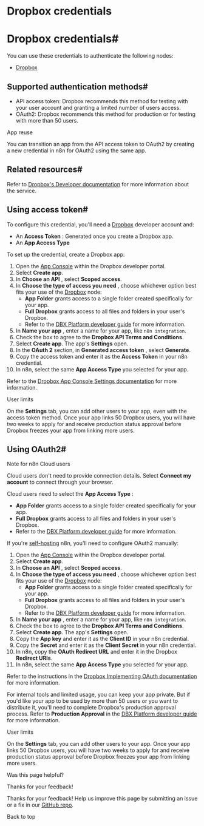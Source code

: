 # Dropbox credentials

[ ](https://github.com/n8n-io/n8n-docs/edit/main/docs/integrations/builtin/credentials/dropbox.md "Edit this page")

# Dropbox credentials#

You can use these credentials to authenticate the following nodes:

  * [Dropbox](../../app-nodes/n8n-nodes-base.dropbox/)



## Supported authentication methods#

  * API access token: Dropbox recommends this method for testing with your user account and granting a limited number of users access.
  * OAuth2: Dropbox recommends this method for production or for testing with more than 50 users.



App reuse

You can transition an app from the API access token to OAuth2 by creating a new credential in n8n for OAuth2 using the same app.

## Related resources#

Refer to [Dropbox's Developer documentation](https://www.dropbox.com/developers/documentation) for more information about the service.

## Using access token#

To configure this credential, you'll need a [Dropbox](https://www.dropbox.com/developers) developer account and:

  * An **Access Token** : Generated once you create a Dropbox app.
  * An **App Access Type**



To set up the credential, create a Dropbox app:

  1. Open the [App Console](https://www.dropbox.com/developers/apps) within the Dropbox developer portal.
  2. Select **Create app**.
  3. In **Choose an API** , select **Scoped access**.
  4. In **Choose the type of access you need** , choose whichever option best fits your use of the [Dropbox](../../app-nodes/n8n-nodes-base.dropbox/) node:
     * **App Folder** grants access to a single folder created specifically for your app.
     * **Full Dropbox** grants access to all files and folders in your user's Dropbox.
     * Refer to the [DBX Platform developer guide](https://www.dropbox.com/developers/reference/developer-guide) for more information.
  5. In **Name your app** , enter a name for your app, like `n8n integration`.
  6. Check the box to agree to the **Dropbox API Terms and Conditions**.
  7. Select **Create app**. The app's **Settings** open.
  8. In the **OAuth 2** section, in **Generated access token** , select **Generate**.
  9. Copy the access token and enter it as the **Access Token** in your n8n credential.
  10. In n8n, select the same **App Access Type** you selected for your app.



Refer to the [Dropbox App Console Settings documentation](https://www.dropbox.com/developers/reference/getting-started) for more information.

User limits

On the **Settings** tab, you can add other users to your app, even with the access token method. Once your app links 50 Dropbox users, you will have two weeks to apply for and receive production status approval before Dropbox freezes your app from linking more users.

## Using OAuth2#

Note for n8n Cloud users

Cloud users don't need to provide connection details. Select **Connect my account** to connect through your browser.

Cloud users need to select the **App Access Type** :

  * **App Folder** grants access to a single folder created specifically for your app.
  * **Full Dropbox** grants access to all files and folders in your user's Dropbox.
  * Refer to the [DBX Platform developer guide](https://www.dropbox.com/developers/reference/developer-guide) for more information.



If you're [self-hosting](../../../../hosting/) n8n, you'll need to configure OAuth2 manually:

  1. Open the [App Console](https://www.dropbox.com/developers/apps) within the Dropbox developer portal.
  2. Select **Create app**.
  3. In **Choose an API** , select **Scoped access**.
  4. In **Choose the type of access you need** , choose whichever option best fits your use of the [Dropbox](../../app-nodes/n8n-nodes-base.dropbox/) node:
     * **App Folder** grants access to a single folder created specifically for your app.
     * **Full Dropbox** grants access to all files and folders in your user's Dropbox.
     * Refer to the [DBX Platform developer guide](https://www.dropbox.com/developers/reference/developer-guide) for more information.
  5. In **Name your app** , enter a name for your app, like `n8n integration`.
  6. Check the box to agree to the **Dropbox API Terms and Conditions**.
  7. Select **Create app**. The app's **Settings** open.
  8. Copy the **App key** and enter it as the **Client ID** in your n8n credential.
  9. Copy the **Secret** and enter it as the **Client Secret** in your n8n credential.
  10. In n8n, copy the **OAuth Redirect URL** and enter it in the Dropbox **Redirect URIs**.
  11. In n8n, select the same **App Access Type** you selected for your app.



Refer to the instructions in the [Dropbox Implementing OAuth documentation](https://developers.dropbox.com/oauth-guide#implementing-oauth) for more information.

For internal tools and limited usage, you can keep your app private. But if you'd like your app to be used by more than 50 users or you want to distribute it, you'll need to complete Dropbox's production approval process. Refer to **Production Approval** in the [DBX Platform developer guide](https://www.dropbox.com/developers/reference/developer-guide) for more information.

User limits

On the **Settings** tab, you can add other users to your app. Once your app links 50 Dropbox users, you will have two weeks to apply for and receive production status approval before Dropbox freezes your app from linking more users.

Was this page helpful? 

Thanks for your feedback! 

Thanks for your feedback! Help us improve this page by submitting an issue or a fix in our [GitHub repo](https://github.com/n8n-io/n8n-docs). 

Back to top 
